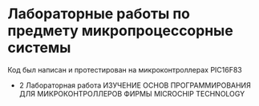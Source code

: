 # Лабораторные работы по предмету микропроцессорные системы
Код был написан и протестирован на микроконтроллерах PIC16F83
* 2 Лабораторная работа ИЗУЧЕНИЕ ОСНОВ ПРОГРАММИРОВАНИЯ ДЛЯ
МИКРОКОНТРОЛЛЕРОВ ФИРМЫ MICROCHIP TECHNOLOGY